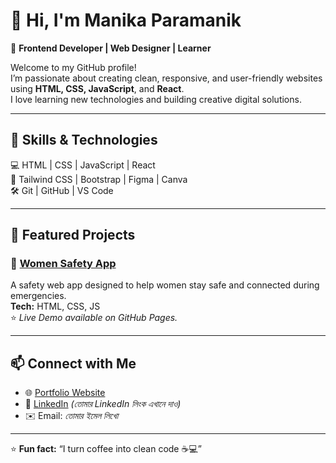 # 👋 Hi, I'm Manika Paramanik

🌟 **Frontend Developer | Web Designer | Learner**

Welcome to my GitHub profile!  
I’m passionate about creating clean, responsive, and user-friendly websites using **HTML, CSS, JavaScript**, and **React**.  
I love learning new technologies and building creative digital solutions.

---

## 🧠 Skills & Technologies

💻 HTML | CSS | JavaScript | React  
🎨 Tailwind CSS | Bootstrap | Figma | Canva  
🛠️ Git | GitHub | VS Code  

---

## 🚀 Featured Projects

### 🌸 [Women Safety App](https://manikaparamanik8.github.io/Women-Safety-App/)
A safety web app designed to help women stay safe and connected during emergencies.  
**Tech:** HTML, CSS, JS  
⭐ *Live Demo available on GitHub Pages.*

---

## 📫 Connect with Me

- 🌐 [Portfolio Website](https://manikaparamanik8.github.io/)
- 💼 [LinkedIn](#)  *(তোমার LinkedIn লিংক এখানে দাও)*  
- ✉️ Email: *তোমার ইমেল লিখো*  

---

⭐ **Fun fact:** “I turn coffee into clean code ☕💻”
